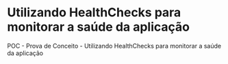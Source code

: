 # Utilizando HealthChecks para monitorar a saúde da aplicação 
POC - Prova de Conceito - Utilizando HealthChecks para monitorar a saúde da aplicação